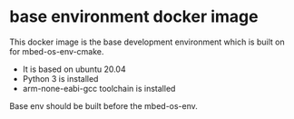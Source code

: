 # base environment docker image

This docker image is the base development environment which is built on for mbed-os-env-cmake.
* It is based on ubuntu 20.04
* Python 3 is installed
* arm-none-eabi-gcc toolchain is installed

Base env should be built before the mbed-os-env.